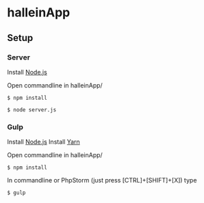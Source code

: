 # halleinApp
## Setup
### Server
Install [Node.js](https://nodejs.org/en/download/)

Open commandline in halleinApp/
```
$ npm install
 
$ node server.js
```

### Gulp
Install [Node.js](https://nodejs.org/en/download/)
Install [Yarn](https://yarnpkg.com/en/docs/install)

Open commandline in halleinApp/
```
$ npm install
```
In commandline or PhpStorm (just press [CTRL]+[SHIFT]+[X]) type
```
$ gulp
```
